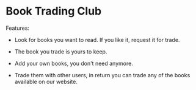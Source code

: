 Book Trading Club
==========
Features:

 - Look for books you want to read. If you like it, request it for trade.

 - The book you trade is yours to keep.

 - Add your own books, you don't need anymore.

 - Trade them with other users, in return you can trade any of the books available on our website.